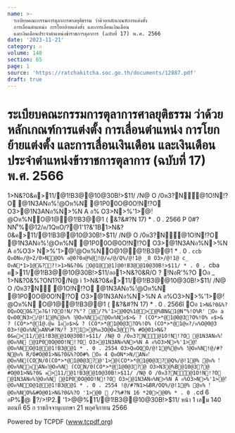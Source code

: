 ```yaml
---
name: >-
  ระเบียบคณะกรรมการตุลาการศาลยุติธรรม ว่าด้วยหลักเกณฑ์การแต่งตั้ง
  การเลื่อนตำแหน่ง การโยกย้ายแต่งตั้ง และการเลื่อนเงินเดือน
  และเงินเดือนประจำตำแหน่งข้าราชการตุลาการ (ฉบับที่ 17) พ.ศ. 2566
date: '2023-11-21'
category: ก
volume: 140
section: 65
page: 1
source: 'https://ratchakitcha.soc.go.th/documents/12887.pdf'
draft: true
---
```


# ระเบียบคณะกรรมการตุลาการศาลยุติธรรม ว่าด้วยหลักเกณฑ์การแต่งตั้ง การเลื่อนตำแหน่ง การโยกย้ายแต่งตั้ง และการเลื่อนเงินเดือน และเงินเดือนประจำตำแหน่งข้าราชการตุลาการ (ฉบับที่ 17) พ.ศ. 2566

1>N&?0&ค>11/@1!B3@@10@30B!>$11/ /N@ O /0ห3?N์@1O!N!?O @1N3ANอ%!ํ@Oห%N @1P00O@0O!N!?O O3>@1N3ANอ%N>%N A อ% O3>N>%'1>ํ@!ํ@Oห%NO@1@@1!B3@@1 ( &?&#?N 17) * . 0 . 2566 P 0#?NN'็%@12/ค/1QหO/?@1'1?&'1B1>N&?0&ค>11/@1!B3@@10@30B!>$11/ /N@ O /0ห3?N์@1O!N!?O @1N3ANอ%!ํ@Oห%N @1P00O@0O!N!?O O3>@1N3ANอ%N>%N A อ%O3> N>%'1>ํ@!ํ@Oห%NO@1@@1!B3@@1 * . 0 . `ccb QหONห/@>2/0>N@O% อ@0?0อํ@%@!@/ค/@/Q%/@!1@ _8 O3>/@!1@ c_ OหN*1>1@&??!>1>N&?0& O@1@@1)่@0!B3@@10@30B!>$11/ * . 0 . `cba ค>11/@1!B3@@10@30B!>$11/ออ1>N&?0&R/O ? !NอR'%?O Oอ _ 1>N&?0&%?ON1?0/N@ ì 1>N&?0&ค>11/@1!B3@@10@30B!>$11/ /N@ O /0ห3?N์ @1O!N!?O @1N3ANอ%!ํ@Oห%N @1P00O@0O!N!?O O3>@1N3ANอ%N>%N A อ%O3>N>%'1>ํ@!ํ@Oห%N O@1@@1!B3@@1 ( &?&#?N 17) * . 0 . 2566î Oอ ` 1>N&?0&%?OQหOQO&?ค?&!?OO!N/?%"? @/?%'1>@0Q%1@>@%BN&1@N'็%!O%R' Oอ a QหO0N3>/@!1@%ํ@ห% !ํ@Oห%Nอ!ํ@Oห%Nอ$>& ? (CO*>*@1@0@3?O%!O% อ$>& ? (CO*>*@1@.@ค 1ออ$>& ? (CO*>*@1@0@3?O%!O% (CO*>*@1@ห?/ห%O@0@3 O3>!ํ@Oห%NอAN%#?N/? 3?1>@%ค3O@0ค3@?% #O@01>N&?0&ค>11/@1!B3@@10@30B!>$11/ /N@ O /0ห3?N์@1O!N!?O @1N3ANอ%!ํ@Oห%N @1P00O@0O!N!?O O3>@1N3ANอ%N>%N A อ%O3>N>%'1>ํ@!ํ@Oห%NO@1@@1!B3@@1 * . 0 . 2554 O3>QหOQO/@!1@%ํ@ห% !ํ@Oห%N!@/#?Nํ@ห% R/O#O@01>N&?0&%?OO#% Oอ 4 QหON*>N/ANอ!ํ@Oห%N(CON/0(CO*>*@1@0@3?@'1>ํ@(CO*>*@1@0@3?@Q%/@!1@% ํ@ห% !ํ@Oห%NอANอ!ํ@Oห%N (CON/0(CO*>*@1@0@3?@ O3>N3@%B@10@3?@ #O@01>N&?0& ค>11/@1!B3@@10@30B!>$11/ /N@ O /0ห3?N์@1O!N!?O @1N3ANอ%!ํ@Oห%N @1P00O@0O!N!?O O3>@1N3ANอ%N>%N A อ%O3>N>%'1>ํ@!ํ@Oห%NO@1@@1!B3@@1 * . 0 . 2554 !@/#?N1>&BR/OQ%/@!1@% ํ@ห% !ํ@Oห%NO%&#O@01>N&?0&%?O '1>@0  /?%#?N 16 *20>@0% * . 0 . `cd 6 อP%@ ?/>!P2. '1>$@%0@3?@ '1>$@%11/@1!B3@@10@30B!>$11/ หน้า 1 เลม 140 ตอนที่ 65 ก ราชกิจจานุเบกษา 21 พฤศจิกายน 2566





Powered by TCPDF (www.tcpdf.org)
